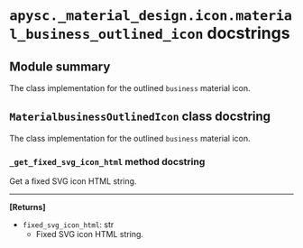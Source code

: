 # `apysc._material_design.icon.material_business_outlined_icon` docstrings

## Module summary

The class implementation for the outlined `business` material icon.

## `MaterialbusinessOutlinedIcon` class docstring

The class implementation for the outlined `business` material icon.

### `_get_fixed_svg_icon_html` method docstring

Get a fixed SVG icon HTML string.<hr>

**[Returns]**

- `fixed_svg_icon_html`: str
  - Fixed SVG icon HTML string.